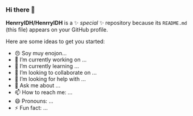 ### Hi there 👋


**HenrryIDH/HenrryIDH** is a ✨ _special_ ✨ repository because its `README.md` (this file) appears on your GitHub profile.

Here are some ideas to get you started:
- 😠 Soy muy enojon... 
- 🔭 I’m currently working on ...
- 🌱 I’m currently learning ...
- 👯 I’m looking to collaborate on ...
- 🤔 I’m looking for help with ...
- 💬 Ask me about ...
- 📫 How to reach me: ...
- 😄 Pronouns: ...
- ⚡ Fun fact: ...


